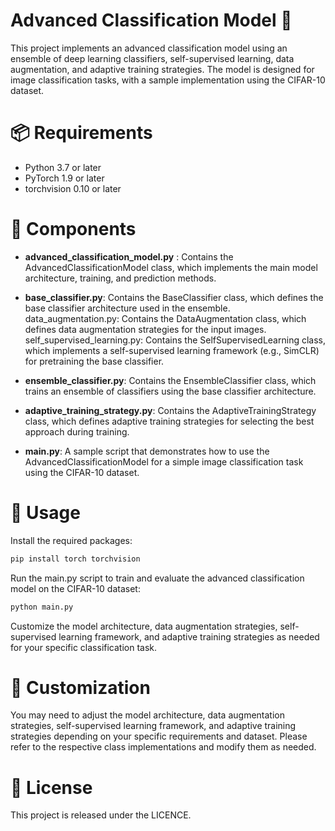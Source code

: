 # Advanced Classification Model 🚀
This project implements an advanced classification model using an ensemble of deep learning classifiers, self-supervised learning, data augmentation, and adaptive training strategies. The model is designed for image classification tasks, with a sample implementation using the CIFAR-10 dataset.

# 📦 Requirements
 - Python 3.7 or later
 - PyTorch 1.9 or later
 - torchvision 0.10 or later

# 📁 Components

- **advanced_classification_model.py** : Contains the AdvancedClassificationModel class, which implements the main model architecture, training, and prediction methods.


- **base_classifier.py**: Contains the BaseClassifier class, which defines the base classifier architecture used in the ensemble.
data_augmentation.py: Contains the DataAugmentation class, which defines data augmentation strategies for the input images.
self_supervised_learning.py: Contains the SelfSupervisedLearning class, which implements a self-supervised learning framework (e.g., SimCLR) for pretraining the base classifier.

- **ensemble_classifier.py**: Contains the EnsembleClassifier class, which trains an ensemble of classifiers using the base classifier architecture.

- **adaptive_training_strategy.py**: Contains the AdaptiveTrainingStrategy class, which defines adaptive training strategies for selecting the best approach during training.

- **main.py**: A sample script that demonstrates how to use the AdvancedClassificationModel for a simple image classification task using the CIFAR-10 dataset.

# 🚀 Usage
Install the required packages:

```bash
pip install torch torchvision
```

Run the main.py script to train and evaluate the advanced classification model on the CIFAR-10 dataset:
```bash
python main.py
```

Customize the model architecture, data augmentation strategies, self-supervised learning framework, and adaptive training strategies as needed for your specific classification task.

# 🔧 Customization

You may need to adjust the model architecture, data augmentation strategies, self-supervised learning framework, and adaptive training strategies depending on your specific requirements and dataset. Please refer to the respective class implementations and modify them as needed.

# 📄 License
This project is released under the LICENCE.
